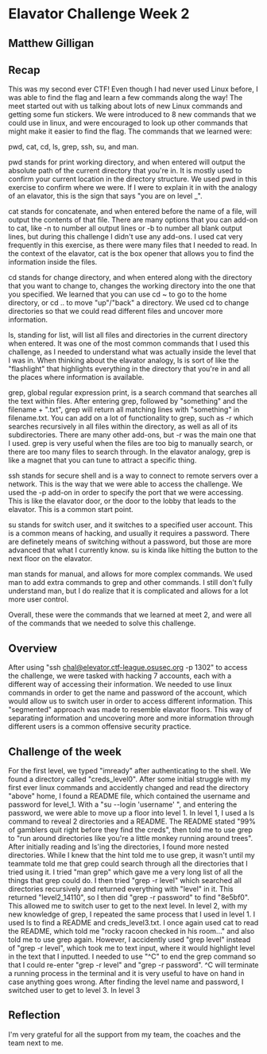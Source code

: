 # Elavator Challenge Week 2
## Matthew Gilligan

## Recap
This was my second ever CTF! Even though I had never used Linux before, I was able to find the flag and learn a few commands along the way! The meet started out with us talking about lots of new Linux commands and getting some fun stickers. We were introduced to 8 new commands that we could use in linux, and were encouraged to look up other commands that might make it easier to find the flag. The commands that we learned were:

pwd, cat, cd, ls, grep, ssh, su, and man.

pwd stands for print working directory, and when entered will output the absolute path of the current directory that you're in. It is mostly used to confirm your current location in the directory structure. We used pwd in this exercise to confirm where we were. If I were to explain it in with the analogy of an elavator, this is the sign that says "you are on level _".

cat stands for concatenate, and when entered before the name of a file, will output the contents of that file. There are many options that you can add-on to cat, like -n to number all output lines or -b to number all blank output lines, but during this challenge I didn't use any add-ons. I used cat very frequently in this exercise, as there were many files that I needed to read. In the context of the elavator, cat is the box opener that allows you to find the information inside the files. 

cd stands for change directory, and when entered along with the directory that you want to change to, changes the working directory into the one that you specified. We learned that you can use cd ~ to go to the home directory, or cd .. to move "up"/"back" a directory. We used cd to change directories so that we could read different files and uncover more information. 

ls, standing for list, will list all files and directories in the current directory when entered. It was one of the most common commands that I used this challenge, as I needed to understand what was actually inside the level that I was in. When thinking about the elavator analogy, ls is sort of like the "flashlight" that highlights everything in the directory that you're in and all the places where information is available.

grep, global regular expression print, is a search command that searches all the text within files. After entering grep, followed by "something" and the filename + ".txt", grep will return all matching lines with "something" in filename.txt. You can add on a lot of functionality to grep, such as -r which searches recursively in all files within the directory, as well as all of its subdirectories. There are many other add-ons, but -r was the main one that I used. grep is very useful when the files are too big to manually search, or there are too many files to search through. In the elavator analogy, grep is like a magnet that you can tune to attract a specific thing. 

ssh stands for secure shell and is a way to connect to remote servers over a network. This is the way that we were able to access the challenge. We used the -p add-on in order to specify the port that we were accessing. This is like the elavator door, or the door to the lobby that leads to the elavator. This is a common start point.

su stands for switch user, and it switches to a specified user account. This is a common means of hacking, and usually it requires a password. There are definetely means of switching without a password, but those are more advanced that what I currently know. su is kinda like hitting the button to the next floor on the elavator.

man stands for manual, and allows for more complex commands. We used man to add extra commands to grep and other commands. I still don't fully understand man, but I do realize that it is complicated and allows for a lot more user control. 

Overall, these were the commands that we learned at meet 2, and were all of the commands that we needed to solve this challenge. 
## Overview
After using "ssh chal@elevator.ctf-league.osusec.org -p 1302" to access the challenge, we were tasked with hacking 7 accounts, each with a different way of accessing their information. We needed to use linux commands in order to get the name and password of the account, which would allow us to switch user in order to access different information. This "segmented" approach was made to resemble elavator floors. This way of separating information and uncovering more and more information through different users is a common offensive security practice.
## Challenge of the week
For the first level, we typed "imready" after authenticating to the shell. We found a directory called "creds_level0". After some initial struggle with my first ever linux commands and accidently changed and read the directory "above" home, I found a README file, which contained the username and password for level_1. With a "su --login 'username' ", and entering the password, we were able to move up a floor into level 1. 
In level 1, I used a ls command to reveal 2 directories and a README. The README stated "99% of gamblers quit right before they find the creds", then told me to use grep to "run around directories like you're a little monkey running around trees". After initially reading and ls'ing the directories, I found more nested directories. While I knew that the hint told me to use grep, it wasn't until my teammate told me that grep could search through all the directories that I tried using it. I tried "man grep" which gave me a very long list of all the things that grep could do. I then tried "grep -r level" which searched all directories recursively and returned everything with "level" in it. This returned "level2_14110", so I then did "grep -r password" to find "8e5bf0". This allowed me to switch user to get to the next level. 
In level 2, with my new knowledge of grep, I repeated the same process that I used in level 1. I used ls to find a README and creds_level3.txt. I once again used cat to read the README, which told me "rocky racoon checked in his room..." and also told me to use grep again. However, I accidently used "grep level" instead of "grep -r level", which took me to text input, where it would highlight level in the text that I inputted. I needed to use "^C" to end the grep command so that I could re-enter "grep -r level" and "grep -r password". ^C will terminate a running process in the terminal and it is very useful to have on hand in case anything goes wrong. After finding the level name and password, I switched user to get to level 3.
In level 3 
## Reflection
 I'm very grateful for all the support from my team, the coaches and the team next to me. 
